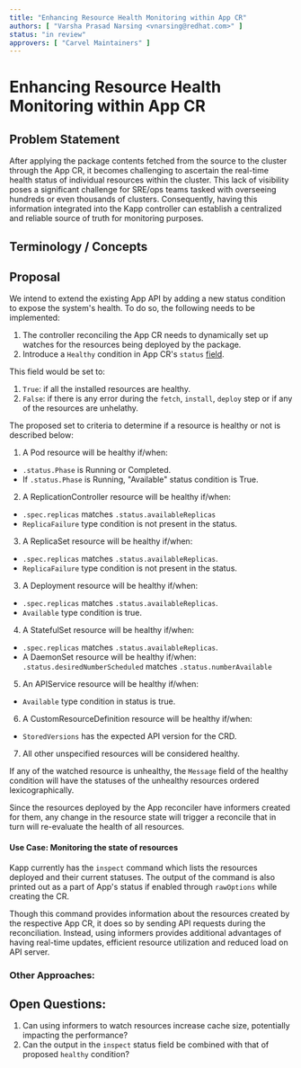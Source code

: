 ```yaml
---
title: "Enhancing Resource Health Monitoring within App CR"
authors: [ "Varsha Prasad Narsing <vnarsing@redhat.com>" ]
status: "in review"
approvers: [ "Carvel Maintainers" ]
---
```


# Enhancing Resource Health Monitoring within App CR

## Problem Statement

After applying the package contents fetched from the source to the cluster through the App CR, it becomes challenging to ascertain the real-time health status of individual resources within the cluster. This lack of visibility poses a significant challenge for SRE/ops teams tasked with overseeing hundreds or even thousands of clusters. Consequently, having this information integrated into the Kapp controller can establish a centralized and reliable source of truth for monitoring purposes.

## Terminology / Concepts

## Proposal

We intend to extend the existing App API by adding a new status condition to expose the system's health. To do so, the following needs to be implemented:

1. The controller reconciling the App CR needs to dynamically set up watches for the resources being deployed by the package. 
2. Introduce a `Healthy` condition in App CR's `status` [field][app_cr_status].

This field would be set to:
1. `True`: if all the installed resources are healthy.
2. `False`: if there is any error during the `fetch`, `install`, `deploy` step or if any of the resources are unhelathy.

The proposed set to criteria to determine if a resource is healthy or not is described below:

1. A Pod resource will be healthy if/when: 
- `.status.Phase` is Running or Completed.
- If `.status.Phase` is Running, "Available" status condition is True.

2. A ReplicationController resource will be healthy if/when:
- `.spec.replicas` matches `.status.availableReplicas`
- `ReplicaFailure` type condition is not present in the status.

3. A ReplicaSet resource will be healthy if/when:
- `.spec.replicas` matches `.status.availableReplicas`.
- `ReplicaFailure` type condition is not present in the status.

3. A Deployment resource will be healthy if/when:
- `.spec.replicas` matches `.status.availableReplicas`.
- `Available` type condition is true.

4. A StatefulSet resource will be healthy if/when:
- `.spec.replicas` matches `.status.availableReplicas`.
- A DaemonSet resource will be healthy if/when:
`.status.desiredNumberScheduled` matches `.status.numberAvailable`

5. An APIService resource will be healthy if/when: 
- `Available` type condition in status is true.

6. A CustomResourceDefinition resource will be healthy if/when:
- `StoredVersions` has the expected API version for the CRD.

7. All other unspecified resources will be considered healthy.

If any of the watched resource is unhealthy, the `Message` field of the healthy condition will have the statuses of the unhealthy resources ordered lexicographically. 

Since the resources deployed by the App reconciler have informers created for them, any change in the resource state will trigger a reconcile that in turn will re-evaluate the health of all resources. 

#### Use Case: Monitoring the state of resources

Kapp currently has the `inspect` command which lists the resources deployed and their current statuses. The output of the command is also printed out as a part of App's status if enabled through `rawOptions` while creating the CR. 

Though this command provides information about the resources created by the respective App CR, it does so by sending API requests during the reconciliation. Instead, using informers provides additional advantages of having real-time updates, efficient resource utilization and reduced load on API server.

### Other Approaches:

## Open Questions:

1. Can using informers to watch resources increase cache size, potentially impacting the performance?
2. Can the output in the `inspect` status field be combined with that of proposed `healthy` condition?


[app_cr_status]: https://pkg.go.dev/github.com/vmware-tanzu/carvel-kapp-controller/pkg/apis/kappctrl/v1alpha1#AppStatus
